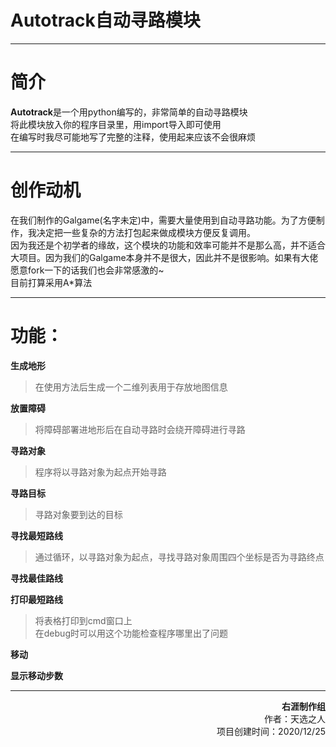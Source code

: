 # Autotrack自动寻路模块

---

# 简介
**Autotrack**是一个用python编写的，非常简单的自动寻路模块  
将此模块放入你的程序目录里，用import导入即可使用  
在编写时我尽可能地写了完整的注释，使用起来应该不会很麻烦

---

# 创作动机
在我们制作的Galgame(名字未定)中，需要大量使用到自动寻路功能。为了方便制作，我决定把一些复杂的方法打包起来做成模块方便反复调用。  
因为我还是个初学者的缘故，这个模块的功能和效率可能并不是那么高，并不适合大项目。因为我们的Galgame本身并不是很大，因此并不是很影响。如果有大佬愿意fork一下的话我们也会非常感激的~</br>
目前打算采用A*算法

---

# 功能：

**生成地形**
>在使用方法后生成一个二维列表用于存放地图信息

**放置障碍**
>将障碍部署进地形后在自动寻路时会绕开障碍进行寻路

**寻路对象**
>程序将以寻路对象为起点开始寻路

**寻路目标**
>寻路对象要到达的目标

**寻找最短路线**
>通过循环，以寻路对象为起点，寻找寻路对象周围四个坐标是否为寻路终点

**寻找最佳路线**

**打印最短路线**
>将表格打印到cmd窗口上  
>在debug时可以用这个功能检查程序哪里出了问题

**移动**

**显示移动步数**

---

**<p align="right">右涯制作组**  
作者：天选之人  
项目创建时间：2020/12/25</p>
